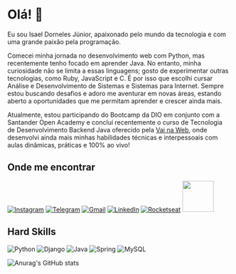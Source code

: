 # Olá! 👋

Eu sou Isael Dorneles Júnior, apaixonado pelo mundo da tecnologia e com uma grande paixão pela programação.

Comecei minha jornada no desenvolvimento web com Python, mas recentemente tenho focado em aprender Java. No entanto, minha curiosidade não se limita a essas linguagens; gosto de experimentar outras tecnologias, como Ruby, JavaScript e C. É por isso que escolhi cursar Análise e Desenvolvimento de Sistemas e Sistemas para Internet. Sempre estou buscando desafios e adoro me aventurar em novas áreas, estando aberto a oportunidades que me permitam aprender e crescer ainda mais.

Atualmente, estou participando do Bootcamp da DIO em conjunto com a Santander Open Academy e concluí recentemente o curso de Tecnologia de Desenvolvimento Backend Java oferecido pela [Vai na Web](https://vainaweb.com.br/), onde desenvolvi ainda mais minhas habilidades técnicas e interpessoais com aulas dinâmicas, práticas e 100% ao vivo!

## Onde me encontrar
[![Instagram](https://img.shields.io/badge/-Instagram-%23E4405F?style=for-the-badge&logo=instagram&logoColor=white)](https://www.instagram.com/juniord_isael/)
[![Telegram](https://img.shields.io/badge/Telegram-2CA5E0?style=for-the-badge&logo=telegram&logoColor=white)](https://t.me/IsaeldJunior/)
[![Gmail](https://img.shields.io/badge/Gmail-D14836?style=for-the-badge&logo=gmail&logoColor=white)](mailto:isaeldjunior@gmail.com)
[![LinkedIn](https://img.shields.io/badge/-LinkedIn-%230077B5?style=for-the-badge&logo=linkedin&logoColor=white)](https://www.linkedin.com/in/isael-d-junior/)
[![Rocketseat](https://img.shields.io/badge/Rocketseat-%237159c1?style=for-the-badge&logo=ghost)](https://app.rocketseat.com.br/me/juniordorneles) 
[<img src="https://hermes.digitalinnovation.one/assets/diome/logo-full.svg" width="70">](https://www.dio.me/users/isaeldjunior)




## Hard Skills
![Python](https://img.shields.io/badge/Python-14354C?style=for-the-badge&logo=python&logoColor=white)
![Django](https://img.shields.io/badge/Django-092E20?style=for-the-badge&logo=django&logoColor=white)
![Java](https://img.shields.io/badge/Java-ED8B00?style=for-the-badge&logo=openjdk&logoColor=white)
![Spring](https://img.shields.io/badge/Spring-6DB33F?style=for-the-badge&logo=spring&logoColor=white)
![MySQL](https://img.shields.io/badge/MySQL-00000F?style=for-the-badge&logo=mysql&logoColor=white)

![Anurag's GitHub stats](https://github-readme-stats.vercel.app/api?username=JuniorD-Isael&show_icons=true&theme=tokyonight)
